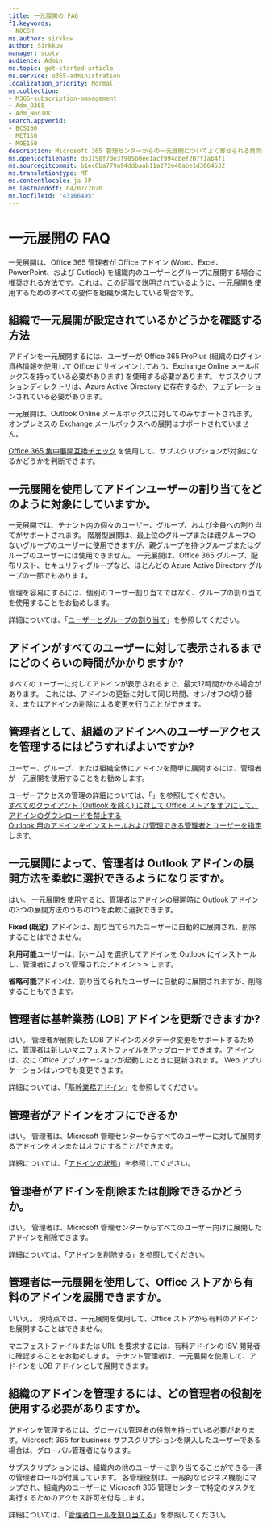 ```yaml
---
title: 一元展開の FAQ
f1.keywords:
- NOCSH
ms.author: sirkkuw
author: Sirkkuw
manager: scotv
audience: Admin
ms.topic: get-started-article
ms.service: o365-administration
localization_priority: Normal
ms.collection:
- M365-subscription-management
- Adm_O365
- Adm_NonTOC
search.appverid:
- BCS160
- MET150
- MOE150
description: Microsoft 365 管理センターからの一元展開についてよく寄せられる質問に対する回答を確認してください。
ms.openlocfilehash: d63158f70e3f905b0ee1acf994cbef207f1ab4f1
ms.sourcegitcommit: b1ec6ba779a94ddbaab11a272e40abe1d3064532
ms.translationtype: MT
ms.contentlocale: ja-JP
ms.lasthandoff: 04/07/2020
ms.locfileid: "43166495"
---
```

# <a name="centralized-deployment-faq"></a>一元展開の FAQ

一元展開は、Office 365 管理者が Office アドイン (Word、Excel、PowerPoint、および Outlook) を組織内のユーザーとグループに展開する場合に推奨される方法です。これは、この記事で説明されているように、一元展開を使用するためのすべての要件を組織が満たしている場合です。   
  
## <a name="how-do-i-know-if-my-organization-is-set-up-for-centralized-deployment"></a>組織で一元展開が設定されているかどうかを確認する方法  

アドインを一元展開するには、ユーザーが Office 365 ProPlus (組織のログイン資格情報を使用して Office にサインインしており、Exchange Online メールボックスを持っている必要があります) を使用する必要があります。 サブスクリプションディレクトリは、Azure Active Directory に存在するか、フェデレーションされている必要があります。  
 
一元展開は、Outlook Online メールボックスに対してのみサポートされます。 オンプレミスの Exchange メールボックスへの展開はサポートされていません。
 
[Office 365 集中展開互換チェック](https://docs.microsoft.com/microsoft-365/admin/manage/centralized-deployment-of-add-ins?view=o365-worldwide#office-365-centralized-deployment-compatibility-checker) を使用して、サブスクリプションが対象になるかどうかを判断できます。 
  
## <a name="how-do-you-target-add-in-user-assignments-with-centralized-deployment"></a>一元展開を使用してアドインユーザーの割り当てをどのように対象にしていますか。  

一元展開では、テナント内の個々のユーザー、グループ、および全員への割り当てがサポートされます。 階層型展開は、最上位のグループまたは親グループのないグループのユーザーに使用できますが、親グループを持つグループまたはグループのユーザーには使用できません。 一元展開は、Office 365 グループ、配布リスト、セキュリティグループなど、ほとんどの Azure Active Directory グループの一部でもあります。  

管理を容易にするには、個別のユーザー割り当てではなく、グループの割り当てを使用することをお勧めします。
 
詳細については、「[ユーザーとグループの割り当て](https://docs.microsoft.com/microsoft-365/admin/manage/centralized-deployment-of-add-ins?view=o365-worldwide#user-and-group-assignments)」を参照してください。  
   
## <a name="how-long-does-it-take-for-add-ins-to-show-up-for-all-users"></a>アドインがすべてのユーザーに対して表示されるまでにどのくらいの時間がかかりますか?  

すべてのユーザーに対してアドインが表示されるまで、最大12時間かかる場合があります。 これには、アドインの更新に対して同じ時間、オン/オフの切り替え、またはアドインの削除による変更を行うことができます。 
  
## <a name="as-an-administrator-how-do-i-manage-the-user-access-to-add-ins-for-my-organization"></a>管理者として、組織のアドインへのユーザーアクセスを管理するにはどうすればよいですか?

ユーザー、グループ、または組織全体にアドインを簡単に展開するには、管理者が一元展開を使用することをお勧めします。

ユーザーアクセスの管理の詳細については、「」を参照してください。 </br>[すべてのクライアント (Outlook を除く) に対して Office ストアをオフにして、アドインのダウンロードを禁止する](https://docs.microsoft.com/microsoft-365/admin/manage/manage-deployment-of-add-ins?view=o365-worldwide#prevent-add-in-downloads-by-turning-off-the-office-store-across-all-clients-except-outlook) </br>[Outlook 用のアドインをインストールおよび管理できる管理者とユーザーを指定](https://docs.microsoft.com/exchange/clients-and-mobile-in-exchange-online/add-ins-for-outlook/specify-who-can-install-and-manage-add-ins?redirectedfrom=MSDN)します。

## <a name="will-centralized-deployment-provide-admins-the-flexibility-to-choose-the-deployment-method-for-outlook-add-ins"></a>一元展開によって、管理者は Outlook アドインの展開方法を柔軟に選択できるようになりますか。  

はい。 一元展開を使用すると、管理者はアドインの展開時に Outlook アドインの3つの展開方法のうちの1つを柔軟に選択できます。

**Fixed (既定)**  アドインは、割り当てられたユーザーに自動的に展開され、削除することはできません。  
 
**利用可能**ユーザーは、[ホーム] を選択してアドインを Outlook にインストールし、管理者によって管理されたアドイン > > します。   
 
**省略可能**アドインは、割り当てられたユーザーに自動的に展開されますが、削除することもできます。  
    
## <a name="can-admins-update-line-of-business-lob-add-ins"></a>管理者は基幹業務 (LOB) アドインを更新できますか?  

はい。 管理者が展開した LOB アドインのメタデータ変更をサポートするために、管理者は新しいマニフェストファイルをアップロードできます。アドインは、次に Office アプリケーションが起動したときに更新されます。 Web アプリケーションはいつでも変更できます。  
 
詳細については、「[基幹業務アドイン](https://docs.microsoft.com/microsoft-365/admin/manage/manage-deployment-of-add-ins?view=o365-worldwide#security-of-office-add-ins)」を参照してください。  

## <a name="can-admins-turn-off-add-ins"></a>管理者がアドインをオフにできるか  

はい。 管理者は、Microsoft 管理センターからすべてのユーザーに対して展開するアドインをオンまたはオフにすることができます。

詳細については、「[アドインの状態](https://docs.microsoft.com/microsoft-365/admin/manage/manage-deployment-of-add-ins?view=o365-worldwide#add-in-states)」を参照してください。  

##  <a name="can-admins-delete-or-remove-add-ins"></a>管理者がアドインを削除または削除できるかどうか。

はい。 管理者は、Microsoft 管理センターからすべてのユーザー向けに展開したアドインを削除できます。

詳細については、「[アドインを削除する](https://docs.microsoft.com/microsoft-365/admin/manage/manage-deployment-of-add-ins?view=o365-worldwide#delete-the-add-in)」を参照してください。 
  
## <a name="can-admins-deploy-paid-add-ins-from-the-office-store-using-centralized-deployment"></a>管理者は一元展開を使用して、Office ストアから有料のアドインを展開できますか。 

いいえ。 現時点では、一元展開を使用して、Office ストアから有料のアドインを展開することはできません。  
 
マニフェストファイルまたは URL を要求するには、有料アドインの ISV 開発者に確認することをお勧めします。 テナント管理者は、一元展開を使用して、アドインを LOB アドインとして展開できます。
    
## <a name="which-admin-role-do-i-need-to-manage-add-ins-for-my-organization"></a>組織のアドインを管理するには、どの管理者の役割を使用する必要がありますか。  

アドインを管理するには、グローバル管理者の役割を持っている必要があります。Microsoft 365 for business サブスクリプションを購入したユーザーである場合は、グローバル管理者になります。 
 
サブスクリプションには、組織内の他のユーザーに割り当てることができる一連の管理者ロールが付属しています。 各管理役割は、一般的なビジネス機能にマップされ、組織内のユーザーに Microsoft 365 管理センターで特定のタスクを実行するためのアクセス許可を付与します。  
 
詳細については、「[管理者ロールを割り当てる](https://docs.microsoft.com/microsoft-365/admin/add-users/assign-admin-roles?view=o365-worldwide)」を参照してください。  